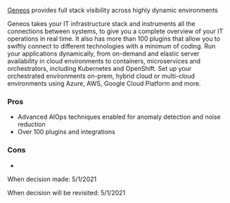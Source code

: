 [Geneos](https://www.itrsgroup.com/products/geneos) provides full stack visibility across highly dynamic environments

Geneos takes your IT infrastructure stack and instruments all the connections between systems, to give you a complete overview of your IT operations in real time. It also has more than 100 plugins that allow you to swiftly connect to different technologies with a minimum of coding. Run your applications dynamically, from on-demand and elastic server availability in cloud environments to containers, microservices and orchestrators, including Kubernetes and OpenShift. Set up your orchestrated environments on-prem, hybrid cloud or multi-cloud environments using Azure, AWS, Google Cloud Platform and more.

### Pros
* Advanced AIOps techniques enabled for anomaly detection and noise reduction
* Over 100 plugins and integrations 

### Cons
* 

When decision made: 5/1/2021

When decision will be revisited: 5/1/2021